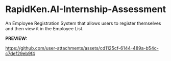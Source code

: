 # RapidKen.AI-Internship-Assessment
An Employee Registration System that allows users to register themselves and then view it in the Employee List.

<b>PREVIEW:</b>

https://github.com/user-attachments/assets/cd1125cf-6144-489a-b54c-c7def29eb9f4

